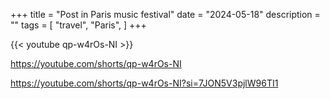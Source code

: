 +++
title = "Post in Paris music festival"
date = "2024-05-18"
description = ""
tags = [
    "travel",
    "Paris",
]
+++

{{< youtube qp-w4rOs-NI >}}


https://youtube.com/shorts/qp-w4rOs-NI

https://youtube.com/shorts/qp-w4rOs-NI?si=7JON5V3pjlW96TI1